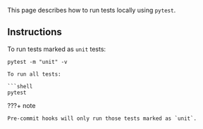 This page describes how to run tests locally using `pytest`.

## Instructions

To run tests marked as `unit` tests:

````shell
pytest -m "unit" -v

To run all tests:

```shell
pytest
````

???+ note

    Pre-commit hooks will only run those tests marked as `unit`.
